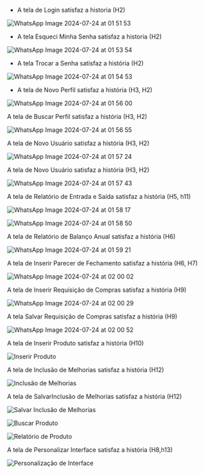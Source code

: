 -    A tela  de  Login satisfaz a historia (H2)
    
![WhatsApp Image 2024-07-24 at 01 51 53](https://github.com/user-attachments/assets/6180b2d3-d09e-429a-a422-55f609f13c66)

-    A tela  Esqueci Minha Senha satisfaz a historia (H2)

![WhatsApp Image 2024-07-24 at 01 53 54](https://github.com/user-attachments/assets/fbdc0978-c9cd-4821-82bd-774252474813)

-    A tela Trocar a Senha satisfaz a história (H2)
  
![WhatsApp Image 2024-07-24 at 01 54 53](https://github.com/user-attachments/assets/88857416-ddca-408b-9d55-b0fa743f5eab)

-  A tela  de Novo Perfil satisfaz a história (H3, H2)
  
![WhatsApp Image 2024-07-24 at 01 56 00](https://github.com/user-attachments/assets/2d0ef31f-6b83-473e-84bb-89a53b2bc946)


A tela  de Buscar Perfil satisfaz a história (H3, H2)
  
![WhatsApp Image 2024-07-24 at 01 56 55](https://github.com/user-attachments/assets/e7d9eadb-6779-4759-876a-38192e64828b)

A tela  de Novo Usuário satisfaz a história (H3, H2)
  
![WhatsApp Image 2024-07-24 at 01 57 24](https://github.com/user-attachments/assets/2ad94e3e-c7e1-4566-96e4-ec0f6917ae40)

A tela  de Novo Usuário satisfaz a história (H3, H2)

![WhatsApp Image 2024-07-24 at 01 57 43](https://github.com/user-attachments/assets/25754ddd-4afd-4051-acd3-f68f9d562629)

A tela  de Relatório de Entrada e Saída  satisfaz a história (H5, h11)

![WhatsApp Image 2024-07-24 at 01 58 17](https://github.com/user-attachments/assets/1c789400-30b3-45c2-870e-cb935c3eb02a)



![WhatsApp Image 2024-07-24 at 01 58 50](https://github.com/user-attachments/assets/3227967a-d0a6-4889-87d5-c57609eae24d)

A tela  de Relatório de Balanço Anual satisfaz a história (H6)

 ![WhatsApp Image 2024-07-24 at 01 59 21](https://github.com/user-attachments/assets/d829d9bf-e75f-401b-b5d2-bf578a40b692)

A tela  de Inserir Parecer de Fechamento satisfaz a história (H6, H7)

 ![WhatsApp Image 2024-07-24 at 02 00 02](https://github.com/user-attachments/assets/236ffe0c-5a20-4943-b916-84cf6b6e13ba)

A tela  de Inserir Requisição de Compras satisfaz a história (H9)

 ![WhatsApp Image 2024-07-24 at 02 00 29](https://github.com/user-attachments/assets/3ff9adc8-c98b-4368-8309-44704f6797e5)

A tela Salvar Requisição de Compras satisfaz a história (H9)

![WhatsApp Image 2024-07-24 at 02 00 52](https://github.com/user-attachments/assets/d086821e-9b48-4849-b518-b911831b596d)

A tela  de Inserir Produto satisfaz a história (H10)

![Inserir Produto](https://github.com/user-attachments/assets/05c9773c-8944-4b6f-9434-c6da9545902d)

A tela  de Inclusão de Melhorias satisfaz a história (H12)

![Inclusão de Melhorias](https://github.com/user-attachments/assets/bf2001a9-b5bf-48cb-ac55-6c7fd6510d11)

A tela  de SalvarInclusão de Melhorias satisfaz a história (H12)

![Salvar Inclusão de Melhorias](https://github.com/user-attachments/assets/74cdc9f5-e796-4790-b604-2e1d40ec238d)

![Buscar Produto](https://github.com/user-attachments/assets/a9342d17-6ef0-44c4-ac7d-cc8572cce084)

![Relatório de Produto](https://github.com/user-attachments/assets/469ff23f-d6b2-4fe9-9311-ce4b6433730a)

A tela  de Personalizar Interface satisfaz a história (H8,h13)

![Personalização de Interface](https://github.com/user-attachments/assets/b76267e3-d21f-45e8-8da6-cc65c28521bd)
